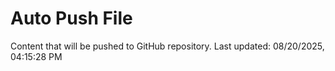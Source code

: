 # Auto Push File

Content that will be pushed to GitHub repository.
Last updated: 08/20/2025, 04:15:28 PM